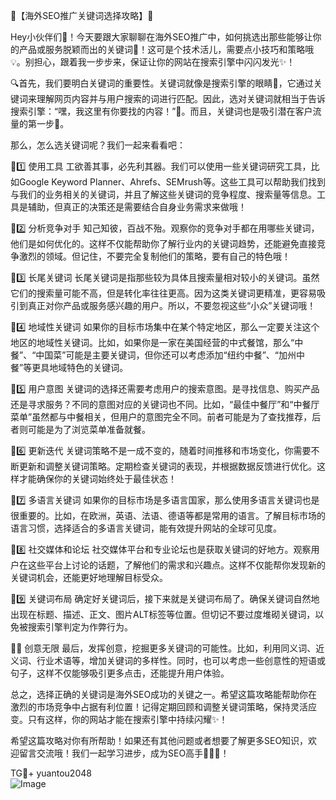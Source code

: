 🌟【海外SEO推广关键词选择攻略】🚀

Hey小伙伴们👋！今天要跟大家聊聊在海外SEO推广中，如何挑选出那些能够让你的产品或服务脱颖而出的关键词🔑！这可是个技术活儿，需要点小技巧和策略哦💡。别担心，跟着我一步步来，保证让你的网站在搜索引擎中闪闪发光✨！

🔍首先，我们要明白关键词的重要性。关键词就像是搜索引擎的眼睛👀，它通过关键词来理解网页内容并与用户搜索的词进行匹配。因此，选对关键词就相当于告诉搜索引擎：“嘿，我这里有你要找的内容！”🎯。而且，关键词也是吸引潜在客户流量的第一步👣。

那么，怎么选关键词呢？我们一起来看看吧：

🌈1️⃣ 使用工具
工欲善其事，必先利其器。我们可以使用一些关键词研究工具，比如Google Keyword Planner、Ahrefs、SEMrush等。这些工具可以帮助我们找到与我们的业务相关的关键词，并且了解这些关键词的竞争程度、搜索量等信息。工具是辅助，但真正的决策还是需要结合自身业务需求来做哦！

🌈2️⃣ 分析竞争对手
知己知彼，百战不殆。观察你的竞争对手都在用哪些关键词，他们是如何优化的。这样不仅能帮助你了解行业内的关键词趋势，还能避免直接竞争激烈的领域。但记住，不要完全复制他们的策略，要有自己的特色哦！

🌈3️⃣ 长尾关键词
长尾关键词是指那些较为具体且搜索量相对较小的关键词。虽然它们的搜索量可能不高，但是转化率往往更高。因为这类关键词更精准，更容易吸引到真正对你产品或服务感兴趣的用户。所以，不要忽视这些“小众”关键词哦！

🌈4️⃣ 地域性关键词
如果你的目标市场集中在某个特定地区，那么一定要关注这个地区的地域性关键词。比如，如果你是一家在美国经营的中式餐馆，那么“中餐”、“中国菜”可能是主要关键词，但你还可以考虑添加“纽约中餐”、“加州中餐”等更具地域特色的关键词。

🌈5️⃣ 用户意图
关键词的选择还需要考虑用户的搜索意图。是寻找信息、购买产品还是寻求服务？不同的意图对应的关键词也不同。比如，“最佳中餐厅”和“中餐厅菜单”虽然都与中餐相关，但用户的意图完全不同。前者可能是为了查找推荐，后者则可能是为了浏览菜单准备就餐。

🌈6️⃣ 更新迭代
关键词策略不是一成不变的，随着时间推移和市场变化，你需要不断更新和调整关键词策略。定期检查关键词的表现，并根据数据反馈进行优化。这样才能确保你的关键词始终处于最佳状态！

🌈7️⃣ 多语言关键词
如果你的目标市场是多语言国家，那么使用多语言关键词也是很重要的。比如，在欧洲，英语、法语、德语等都是常用的语言。了解目标市场的语言习惯，选择适合的多语言关键词，能有效提升网站的全球可见度。

🌈8️⃣ 社交媒体和论坛
社交媒体平台和专业论坛也是获取关键词的好地方。观察用户在这些平台上讨论的话题，了解他们的需求和兴趣点。这样不仅能帮你发现新的关键词机会，还能更好地理解目标受众。

🌈9️⃣ 关键词布局
确定好关键词后，接下来就是关键词布局了。确保关键词自然地出现在标题、描述、正文、图片ALT标签等位置。但切记不要过度堆砌关键词，以免被搜索引擎判定为作弊行为。

🌈🔟 创意无限
最后，发挥创意，挖掘更多关键词的可能性。比如，利用同义词、近义词、行业术语等，增加关键词的多样性。同时，也可以考虑一些创意性的短语或句子，这样不仅能够吸引更多点击，还能提升用户体验。

总之，选择正确的关键词是海外SEO成功的关键之一。希望这篇攻略能帮助你在激烈的市场竞争中占据有利位置！记得定期回顾和调整关键词策略，保持灵活应变。只有这样，你的网站才能在搜索引擎中持续闪耀✨！

希望这篇攻略对你有所帮助！如果还有其他问题或者想要了解更多SEO知识，欢迎留言交流哦！我们一起学习进步，成为SEO高手💪💪💪！

TG💪+ yuantou2048  
![Image](https://github.com/user-attachments/assets/42a5a4a5-fea9-4a1d-8aa0-73e57e430cca)